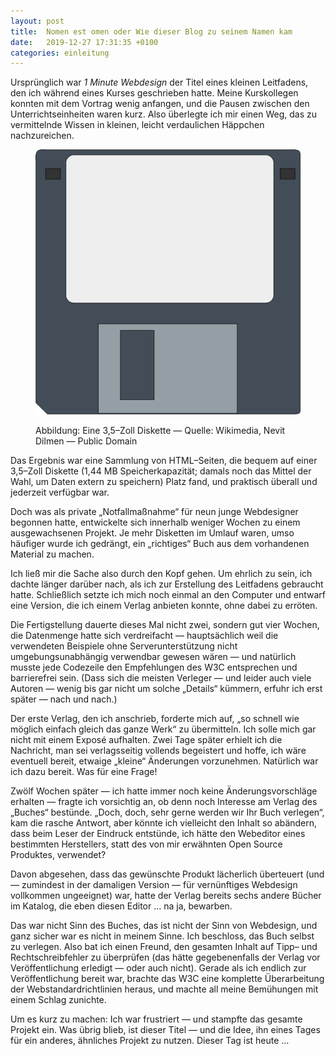 ```yaml
---
layout: post
title:  Nomen est omen oder Wie dieser Blog zu seinem Namen kam
date:   2019-12-27 17:31:35 +0100
categories: einleitung
---
```


Ursprünglich war _1 Minute Webdesign_ der Titel eines kleinen Leitfadens, den ich während eines Kurses geschrieben hatte. Meine Kurskollegen konnten mit dem Vortrag wenig anfangen, und die Pausen zwischen den Unterrichtseinheiten waren kurz. Also überlegte ich mir einen Weg, das zu vermittelnde Wissen in kleinen, leicht verdaulichen Häppchen nachzureichen.
<!--more-->
<figure>
<p><img src="/assets/images/diskette.png" /></p>
<figcaption>
<p>Abbildung: Eine 3,5–Zoll Diskette — Quelle: Wikimedia, Nevit Dilmen — Public Domain</p>
</figcaption>
</figure>

Das Ergebnis war eine Sammlung von HTML–Seiten, die bequem auf einer 3,5–Zoll Diskette (1,44 MB Speicherkapazität; damals noch das Mittel der Wahl, um Daten extern zu speichern) Platz fand, und praktisch überall und jederzeit verfügbar war.

Doch was als private „Notfallmaßnahme“ für neun junge Webdesigner begonnen hatte, entwickelte sich innerhalb weniger Wochen zu einem ausgewachsenen Projekt. Je mehr Disketten im Umlauf waren, umso häufiger wurde ich gedrängt, ein „richtiges“ Buch aus dem vorhandenen Material zu machen.

Ich ließ mir die Sache also durch den Kopf gehen. Um ehrlich zu sein, ich dachte länger darüber nach, als ich zur Erstellung des Leitfadens gebraucht hatte. Schließlich setzte ich mich noch einmal an den Computer und entwarf eine Version, die ich einem Verlag anbieten konnte, ohne dabei zu erröten.

Die Fertigstellung dauerte dieses Mal nicht zwei, sondern gut vier Wochen, die Datenmenge hatte sich verdreifacht — hauptsächlich weil die verwendeten Beispiele ohne Serverunterstützung nicht umgebungsunabhängig verwendbar gewesen wären — und natürlich musste jede Codezeile den Empfehlungen des W3C entsprechen und barrierefrei sein. (Dass sich die meisten Verleger — und leider auch viele Autoren — wenig bis gar nicht um solche „Details“ kümmern, erfuhr ich erst später — nach und nach.)

Der erste Verlag, den ich anschrieb, forderte mich auf, „so schnell wie möglich einfach gleich das ganze Werk“ zu übermitteln. Ich solle mich gar nicht mit einem Exposé aufhalten. Zwei Tage später erhielt ich die Nachricht, man sei verlagsseitig vollends begeistert und hoffe, ich wäre eventuell bereit, etwaige „kleine“ Änderungen vorzunehmen. Natürlich war ich dazu bereit. Was für eine Frage!

Zwölf Wochen später — ich hatte immer noch keine Änderungsvorschläge erhalten — fragte ich vorsichtig an, ob denn noch Interesse am Verlag des „Buches“ bestünde. „Doch, doch, sehr gerne werden wir Ihr Buch verlegen“, kam die rasche Antwort, aber könnte ich vielleicht den Inhalt so abändern, dass beim Leser der Eindruck entstünde, ich hätte den Webeditor eines bestimmten Herstellers, statt des von mir erwähnten Open Source Produktes, verwendet?

Davon abgesehen, dass das gewünschte Produkt lächerlich überteuert (und — zumindest in der damaligen Version — für vernünftiges Webdesign vollkommen ungeeignet) war, hatte der Verlag bereits sechs andere Bücher im Katalog, die eben diesen Editor … na ja, bewarben.

Das war nicht Sinn des Buches, das ist nicht der Sinn von Webdesign, und ganz sicher war es nicht in meinem Sinne. Ich beschloss, das Buch selbst zu verlegen. Also bat ich einen Freund, den gesamten Inhalt auf Tipp– und Rechtschreibfehler zu überprüfen (das hätte gegebenenfalls der Verlag vor Veröffentlichung erledigt — oder auch nicht). Gerade als ich endlich zur Veröffentlichung bereit war, brachte das W3C eine komplette Überarbeitung der Webstandardrichtlinien heraus, und machte all meine Bemühungen mit einem Schlag zunichte.

Um es kurz zu machen: Ich war frustriert — und stampfte das gesamte Projekt ein. Was übrig blieb, ist dieser Titel — und die Idee, ihn eines Tages für ein anderes, ähnliches Projekt zu nutzen. Dieser Tag ist heute …
